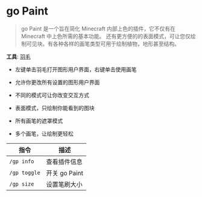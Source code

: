 # go Paint

> go Paint 是一个旨在简化 Minecraft 内部上色的插件，它不仅有在 Minecraft 中上色所需的基本功能。
> 还有更方便的的表面模式，可让您仅绘制可见块。有各种各样的画笔类型可用于绘制植物，地形甚至结构。

**工具**: [羽毛](https://zh.minecraft.wiki/w/%E7%BE%BD%E6%AF%9B)

- 左键单击羽毛打开图形用户界面，右键单击使用画笔

- 允许你更改所有设置的图形用户界面

- 不同的模式可让你改变交互方式

- 表面模式，只绘制你能看到的图块

- 所有画笔的遮罩模式

- 多个画笔，让绘制更轻松

| 指令         | 描述          |
| ------------ | ------------- |
| `/gp info`   | 查看插件信息  |
| `/gp toggle` | 开关 go Paint |
| `/gp size`   | 设置笔刷大小  |
